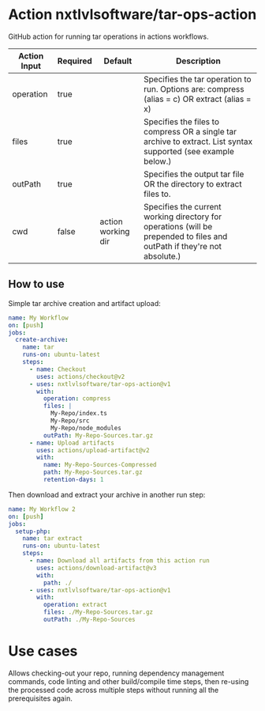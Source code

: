 # Action nxtlvlsoftware/tar-ops-action

GitHub action for running tar operations in actions workflows.

| Action Input | Required | Default            | Description                                                                                                              |
|--------------|----------|--------------------|--------------------------------------------------------------------------------------------------------------------------|
| operation    | true     |                    | Specifies the tar operation to run. Options are: compress (alias = c) OR extract (alias = x)                             |
| files        | true     |                    | Specifies the files to compress OR a single tar archive to extract. List syntax supported (see example below.)           |
| outPath      | true     |                    | Specifies the output tar file OR the directory to extract files to.                                                      |
| cwd          | false    | action working dir | Specifies the current working directory for operations (will be prepended to files and outPath if they're not absolute.) |

## How to use
Simple tar archive creation and artifact upload:

```yml
name: My Workflow
on: [push]
jobs:
  create-archive:
    name: tar
    runs-on: ubuntu-latest
    steps:
      - name: Checkout
        uses: actions/checkout@v2
      - uses: nxtlvlsoftware/tar-ops-action@v1
        with:
          operation: compress
          files: |
            My-Repo/index.ts
            My-Repo/src
            My-Repo/node_modules
          outPath: My-Repo-Sources.tar.gz
      - name: Upload artifacts
        uses: actions/upload-artifact@v2
        with:
          name: My-Repo-Sources-Compressed
          path: My-Repo-Sources.tar.gz
          retention-days: 1
```

Then download and extract your archive in another run step:
```yml
name: My Workflow 2
on: [push]
jobs:
  setup-php:
    name: tar extract
    runs-on: ubuntu-latest
    steps:
      - name: Download all artifacts from this action run
        uses: actions/download-artifact@v3
        with:
          path: ./
      - uses: nxtlvlsoftware/tar-ops-action@v1
        with:
          operation: extract
          files: ./My-Repo-Sources.tar.gz
          outPath: ./My-Repo-Sources
```

# Use cases
Allows checking-out your repo, running dependency management commands, code linting and other build/compile time steps, then re-using the processed code across multiple steps without running all the prerequisites again.
